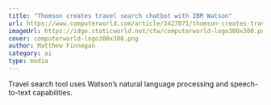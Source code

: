 ```yaml
---
title: "Thomson creates travel search chatbot with IBM Watson"
url: https://www.computerworld.com/article/3427071/thomson-creates-travel-search-chatbot-with-ibm-watson.html
imageUrl: https://idge.staticworld.net/ctw/computerworld-logo300x300.png
cover: computerworld-logo300x300.png
author: Matthew Finnegan
category: ai
type: media
---
```


Travel search tool uses Watson’s natural language processing and speech-to-text capabilities.
